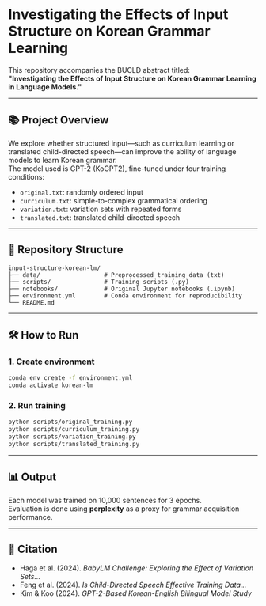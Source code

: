 # Investigating the Effects of Input Structure on Korean Grammar Learning

This repository accompanies the BUCLD abstract titled:  
**"Investigating the Effects of Input Structure on Korean Grammar Learning in Language Models."**

---

## 📚 Project Overview

We explore whether structured input—such as curriculum learning or translated child-directed speech—can improve the ability of language models to learn Korean grammar.  
The model used is GPT-2 (KoGPT2), fine-tuned under four training conditions:

- `original.txt`: randomly ordered input
- `curriculum.txt`: simple-to-complex grammatical ordering
- `variation.txt`: variation sets with repeated forms
- `translated.txt`: translated child-directed speech

---

## 📁 Repository Structure

```
input-structure-korean-lm/
├── data/                  # Preprocessed training data (txt)
├── scripts/               # Training scripts (.py)
├── notebooks/             # Original Jupyter notebooks (.ipynb)
├── environment.yml        # Conda environment for reproducibility
└── README.md
```

---

## 🛠️ How to Run

### 1. Create environment
```bash
conda env create -f environment.yml
conda activate korean-lm
```

### 2. Run training
```bash
python scripts/original_training.py
python scripts/curriculum_training.py
python scripts/variation_training.py
python scripts/translated_training.py
```

---

## 📊 Output

Each model was trained on 10,000 sentences for 3 epochs.  
Evaluation is done using **perplexity** as a proxy for grammar acquisition performance.

---

## 📎 Citation

- Haga et al. (2024). *BabyLM Challenge: Exploring the Effect of Variation Sets...*
- Feng et al. (2024). *Is Child-Directed Speech Effective Training Data...*
- Kim & Koo (2024). *GPT-2-Based Korean-English Bilingual Model Study*
